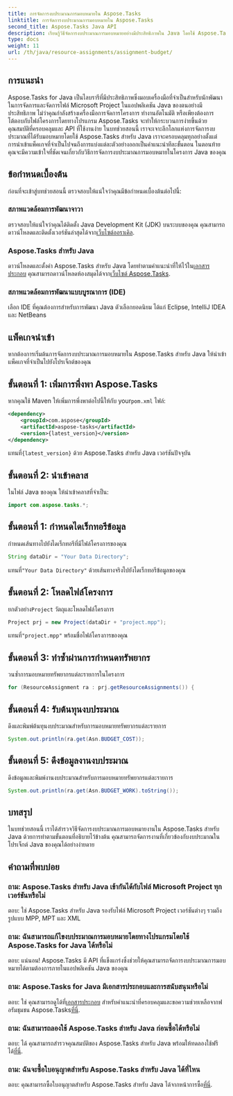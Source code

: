 ```yaml
---
title: การจัดการงบประมาณการมอบหมายใน Aspose.Tasks
linktitle: การจัดการงบประมาณการมอบหมายใน Aspose.Tasks
second_title: Aspose.Tasks Java API
description: เรียนรู้วิธีจัดการงบประมาณการมอบหมายอย่างมีประสิทธิภาพใน Java โดยใช้ Aspose.Tasks ซึ่งเป็นไลบรารีอันทรงพลังสำหรับการจัดการไฟล์ Microsoft Project
type: docs
weight: 11
url: /th/java/resource-assignments/assignment-budget/
---
```

## การแนะนำ
Aspose.Tasks for Java เป็นไลบรารีที่มีประสิทธิภาพซึ่งมอบเครื่องมือที่จำเป็นสำหรับนักพัฒนาในการจัดการและจัดการไฟล์ Microsoft Project ในแอปพลิเคชัน Java ของตนอย่างมีประสิทธิภาพ ไม่ว่าคุณกำลังสร้างเครื่องมือการจัดการโครงการ ทำงานอัตโนมัติ หรือเพียงต้องการโต้ตอบกับไฟล์โครงการโดยทางโปรแกรม Aspose.Tasks จะทำให้กระบวนการง่ายขึ้นด้วยคุณสมบัติที่ครอบคลุมและ API ที่ใช้งานง่าย
ในบทช่วยสอนนี้ เราจะเจาะลึกโลกแห่งการจัดการงบประมาณที่ได้รับมอบหมายโดยใช้ Aspose.Tasks สำหรับ Java เราจะครอบคลุมทุกอย่างตั้งแต่การนำเข้าแพ็คเกจที่จำเป็นไปจนถึงการแบ่งแต่ละตัวอย่างออกเป็นคำแนะนำทีละขั้นตอน ในตอนท้าย คุณจะมีความเข้าใจที่ชัดเจนเกี่ยวกับวิธีการจัดการงบประมาณการมอบหมายในโครงการ Java ของคุณ
## ข้อกำหนดเบื้องต้น
ก่อนที่จะเข้าสู่บทช่วยสอนนี้ ตรวจสอบให้แน่ใจว่าคุณมีข้อกำหนดเบื้องต้นต่อไปนี้:
### สภาพแวดล้อมการพัฒนาจาวา
 ตรวจสอบให้แน่ใจว่าคุณได้ติดตั้ง Java Development Kit (JDK) บนระบบของคุณ คุณสามารถดาวน์โหลดและติดตั้งเวอร์ชันล่าสุดได้จาก[เว็บไซต์ออราเคิล](https://www.oracle.com/java/technologies/javase-jdk11-downloads.html).
### Aspose.Tasks สำหรับ Java
 ดาวน์โหลดและตั้งค่า Aspose.Tasks สำหรับ Java โดยทำตามคำแนะนำที่ให้ไว้ใน[เอกสารประกอบ](https://reference.aspose.com/tasks/java/) คุณสามารถดาวน์โหลดห้องสมุดได้จาก[เว็บไซต์ Aspose.Tasks](https://releases.aspose.com/tasks/java/).
### สภาพแวดล้อมการพัฒนาแบบบูรณาการ (IDE)
เลือก IDE ที่คุณต้องการสำหรับการพัฒนา Java ตัวเลือกยอดนิยม ได้แก่ Eclipse, IntelliJ IDEA และ NetBeans
## แพ็คเกจนำเข้า
หากต้องการเริ่มต้นการจัดการงบประมาณการมอบหมายใน Aspose.Tasks สำหรับ Java ให้นำเข้าแพ็คเกจที่จำเป็นไปยังโปรเจ็กต์ของคุณ
## ขั้นตอนที่ 1: เพิ่มการพึ่งพา Aspose.Tasks
 หากคุณใช้ Maven ให้เพิ่มการพึ่งพาต่อไปนี้ให้กับ your`pom.xml` ไฟล์:
```xml
<dependency>
    <groupId>com.aspose</groupId>
    <artifactId>aspose-tasks</artifactId>
    <version>{latest_version}</version>
</dependency>
```
 แทนที่`{latest_version}` ด้วย Aspose.Tasks สำหรับ Java เวอร์ชันปัจจุบัน
## ขั้นตอนที่ 2: นำเข้าคลาส
ในไฟล์ Java ของคุณ ให้นำเข้าคลาสที่จำเป็น:
```java
import com.aspose.tasks.*;
```

## ขั้นตอนที่ 1: กำหนดไดเร็กทอรีข้อมูล
กำหนดเส้นทางไปยังไดเร็กทอรีที่มีไฟล์โครงการของคุณ
```java
String dataDir = "Your Data Directory";
```
 แทนที่`"Your Data Directory"` ด้วยเส้นทางจริงไปยังไดเร็กทอรีข้อมูลของคุณ
## ขั้นตอนที่ 2: โหลดไฟล์โครงการ
 ยกตัวอย่าง`Project` วัตถุและโหลดไฟล์โครงการ
```java
Project prj = new Project(dataDir + "project.mpp");
```
 แทนที่`"project.mpp"` พร้อมชื่อไฟล์โครงการของคุณ
## ขั้นตอนที่ 3: ทำซ้ำผ่านการกำหนดทรัพยากร
วนซ้ำการมอบหมายทรัพยากรแต่ละรายการในโครงการ
```java
for (ResourceAssignment ra : prj.getResourceAssignments()) {
```
## ขั้นตอนที่ 4: รับต้นทุนงบประมาณ
ดึงและพิมพ์ต้นทุนงบประมาณสำหรับการมอบหมายทรัพยากรแต่ละรายการ
```java
System.out.println(ra.get(Asn.BUDGET_COST));
```
## ขั้นตอนที่ 5: ดึงข้อมูลงานงบประมาณ
ดึงข้อมูลและพิมพ์งานงบประมาณสำหรับการมอบหมายทรัพยากรแต่ละรายการ
```java
System.out.println(ra.get(Asn.BUDGET_WORK).toString());
```
## บทสรุป
ในบทช่วยสอนนี้ เราได้สำรวจวิธีจัดการงบประมาณการมอบหมายงานใน Aspose.Tasks สำหรับ Java ด้วยการทำตามขั้นตอนที่อธิบายไว้ข้างต้น คุณสามารถจัดการงานที่เกี่ยวข้องกับงบประมาณในโปรเจ็กต์ Java ของคุณได้อย่างง่ายดาย
## คำถามที่พบบ่อย
### ถาม: Aspose.Tasks สำหรับ Java เข้ากันได้กับไฟล์ Microsoft Project ทุกเวอร์ชันหรือไม่
ตอบ: ใช่ Aspose.Tasks สำหรับ Java รองรับไฟล์ Microsoft Project เวอร์ชันต่างๆ รวมถึงรูปแบบ MPP, MPT และ XML
### ถาม: ฉันสามารถแก้ไขงบประมาณการมอบหมายโดยทางโปรแกรมโดยใช้ Aspose.Tasks for Java ได้หรือไม่
ตอบ: แน่นอน! Aspose.Tasks มี API ที่แข็งแกร่งซึ่งช่วยให้คุณสามารถจัดการงบประมาณการมอบหมายได้ตามต้องการภายในแอปพลิเคชัน Java ของคุณ
### ถาม: Aspose.Tasks for Java มีเอกสารประกอบและการสนับสนุนหรือไม่
 ตอบ: ใช่ คุณสามารถดูได้ที่[เอกสารประกอบ](https://reference.aspose.com/tasks/java/) สำหรับคำแนะนำที่ครอบคลุมและขอความช่วยเหลือจากฟอรัมชุมชน Aspose.Tasks[ที่นี่](https://forum.aspose.com/c/tasks/15).
### ถาม: ฉันสามารถลองใช้ Aspose.Tasks สำหรับ Java ก่อนซื้อได้หรือไม่
 ตอบ: ได้ คุณสามารถสำรวจคุณสมบัติของ Aspose.Tasks สำหรับ Java พร้อมให้ทดลองใช้ฟรีได้[ที่นี่](https://releases.aspose.com/).
### ถาม: ฉันจะซื้อใบอนุญาตสำหรับ Aspose.Tasks สำหรับ Java ได้ที่ไหน
 ตอบ: คุณสามารถซื้อใบอนุญาตสำหรับ Aspose.Tasks สำหรับ Java ได้จากหน้าการซื้อ[ที่นี่](https://purchase.aspose.com/buy).